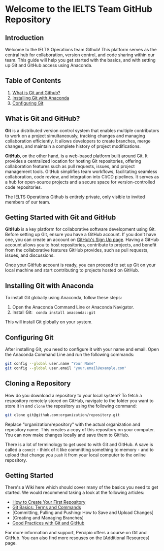# Welcome to the IELTS Team GitHub Repository

## Introduction

Welcome to the IELTS Operations team Github! This platform serves as the central hub for collaboration, version control, and code sharing within our team. This guide will help you get started with the basics, and with setting up Git and GitHub access using Anaconda.

## Table of Contents

1. [What is Git and Github?](#what-is-git-and-github)
2. [Installing Git with Anaconda](#installing-git-with-anaconda)
3. [Configuring Git](#configuring-git)

## What is Git and GitHub?

**Git** is a distributed version control system that enables multiple contributors to work on a project simultaneously, tracking changes and managing collaboration efficiently. It allows developers to create branches, merge changes, and maintain a complete history of project modifications.

**GitHub**, on the other hand, is a web-based platform built around Git. It provides a centralized location for hosting Git repositories, offering collaboration features such as pull requests, issues, and project management tools. GitHub simplifies team workflows, facilitating seamless collaboration, code review, and integration into CI/CD pipelines. It serves as a hub for open-source projects and a secure space for version-controlled code repositories.

The IELTS Operations Github is entirely private, only visible to invited members of our team.

## Getting Started with Git and GitHub

**GitHub** is a key platform for collaborative software development using Git. Before setting up Git, ensure you have a GitHub account. If you don't have one, you can create an account on [GitHub's Sign Up page](https://github.com/signup). Having a GitHub account allows you to host repositories, contribute to projects, and benefit from the collaborative features GitHub provides, such as pull requests, issues, and discussions.

Once your GitHub account is ready, you can proceed to set up Git on your local machine and start contributing to projects hosted on GitHub.

## Installing Git with Anaconda

To install Git globally using Anaconda, follow these steps:

1. Open the Anaconda Command Line or Anaconda Navigator.
2. Install Git: ` conda install anaconda::git`

This will install Git globally on your system.

## Configuring Git

After installing Git, you need to configure it with your name and email. Open the Anaconda Command Line and run the following commands:

```bash
git config --global user.name "Your Name"
git config --global user.email "your.email@example.com"
```

## Cloning a Repository

How do you download a repository to your local system? To fetch a respository remotely stored on GitHub, navigate to the folder you want to store it in and `clone` the repository using the following command:

```bash
git clone git@github.com:organization/repository.git
```

Replace "organization/repository" with the actual organization and repository name. This creates a copy of this repository on your computer. You can now make changes locally and save them to GitHub.

There is a lot of terminology to get used to with Git and GitHub. A save is called a `commit` - think of it like committing something to memory - and to upload that change you `push` it from your local computer to the online repository.

## Getting Started

There's a Wiki here which should cover many of the basics you need to get started. We would recommend taking a look at the following articles:

- [How to Create Your First Repository](https://github.com/ielts-ops/.github/wiki/How-to-Create-Your-First-Repository)
- [Git Basics: Terms and Commands](https://github.com/ielts-ops/.github/wiki/Git-Basics:-Terms-and-Commands)
- [Committing, Pulling and Pushing: How to Save and Upload Changes]
- [Creating and Managing Branches]
- [Good Practices with Git and GitHub](https://github.com/ielts-ops/.github/wiki/Good-Practices-with-Git-and-Github)

For more information and support, Percipio offers a course on Git and GitHub. You can also find more resouses on the [Additional Resources] page.
